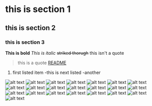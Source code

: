 # this is section 1
## this is section 2
### this is section 3
**This is bold**
*This is italic*
~~striked thorugh~~
this isn't a quote
>this is a quote
[README](startup/README.md)
1. first listed item
   -this is next listed
    -another

![alt text](20240223_180142.jpg)
![alt text](20240223_180146.jpg)
![alt text](20240223_180150.jpg)
![alt text](20240223_180154.jpg)
![alt text](20240223_180201.jpg)
![alt text](20240223_180117.jpg)
![alt text](20240223_180120.jpg)
![alt text](20240223_180125.jpg)
![alt text](20240223_180127.jpg)
![alt text](20240223_180136.jpg)
![alt text](20240223_180049.jpg)
![alt text](20240223_180051.jpg)
![alt text](20240223_180058.jpg)
![alt text](20240223_180101.jpg)
![alt text](20240223_180107.jpg)
![alt text](20240223_180110.jpg)
![alt text](20240223_180020.jpg)
![alt text](20240223_180023.jpg)
![alt text](20240223_180030.jpg)
![alt text](20240223_180034.jpg)
![alt text](20240223_180039.jpg)
![alt text](20240223_180043.jpg)